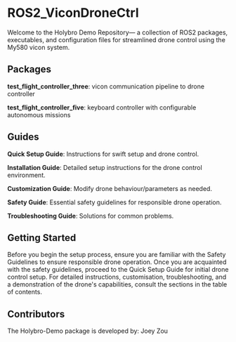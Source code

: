 # ROS2_ViconDroneCtrl

Welcome to the Holybro Demo Repository— a collection of ROS2 packages, executables, and configuration files for streamlined drone control using the My580 vicon system. 

## Packages

**test_flight_controller_three**: vicon communication pipeline to drone controller

**test_flight_controller_five**: keyboard controller with configurable autonomous missions

## Guides

**Quick Setup Guide**: Instructions for swift setup and drone control.

**Installation Guide**: Detailed setup instructions for the drone control 
environment.

**Customization Guide**: Modify drone behaviour/parameters as needed.

**Safety Guide**: Essential safety guidelines for responsible drone operation.

**Troubleshooting Guide**: Solutions for common problems.

## Getting Started

Before you begin the setup process, ensure you are familiar with the Safety Guidelines to ensure responsible drone operation. Once you are acquainted with the safety guidelines, proceed to the Quick Setup Guide for initial drone control setup. For detailed instructions, customisation, troubleshooting, and a demonstration of the drone's capabilities, consult the sections in the table of contents.

## Contributors

The Holybro-Demo package is developed by: Joey Zou 
